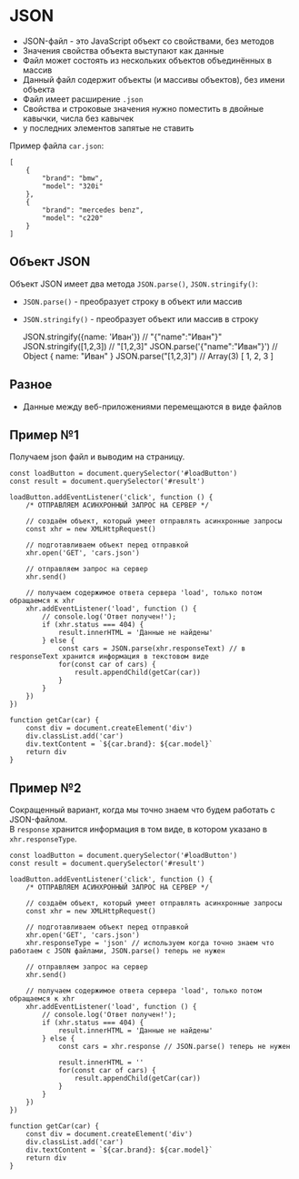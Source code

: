 # JSON
- JSON-файл - это JavaScript объект со свойствами, без методов
- Значения свойства объекта выступают как данные
- Файл может состоять из нескольких объектов объединённых в массив
- Данный файл содержит объекты (и массивы объектов), без имени объекта
- Файл имеет расширение `.json`
- Свойства и строковые значения нужно поместить в двойные кавычки, числа без кавычек
- у последних элементов запятые не ставить

Пример файла `car.json`:

    [
        {
            "brand": "bmw",
            "model": "320i"
        },
        {
            "brand": "mercedes benz",
            "model": "c220"
        }
    ]

## Объект JSON
Объект JSON имеет два метода `JSON.parse()`, `JSON.stringify()`:
- `JSON.parse()` - преобразует строку в объект или массив
- `JSON.stringify()` - преобразует объект или массив в строку

    JSON.stringify({name: 'Иван'}) // "{"name":"Иван"}"
    JSON.stringify([1,2,3])        // "[1,2,3]"
    JSON.parse('{"name":"Иван"}')  // Object { name: "Иван" }
    JSON.parse("[1,2,3]")          // Array(3) [ 1, 2, 3 ]

## Разное
- Данные между веб-приложениями перемещаются в виде файлов

## Пример №1
Получаем json файл и выводим на страницу.

    const loadButton = document.querySelector('#loadButton')
    const result = document.querySelector('#result')

    loadButton.addEventListener('click', function () {
        /* ОТПРАВЛЯЕМ АСИНХРОННЫЙ ЗАПРОС НА СЕРВЕР */

        // создаём объект, который умеет отправлять асинхронные запросы
        const xhr = new XMLHttpRequest()
        
        // подготавливаем объект перед отправкой
        xhr.open('GET', 'cars.json')

        // отправляем запрос на сервер
        xhr.send()

        // получаем содержимое ответа сервера 'load', только потом обращаемся к xhr
        xhr.addEventListener('load', function () {
            // console.log('Ответ получен!');
            if (xhr.status === 404) {
                result.innerHTML = 'Данные не найдены'
            } else {
                const cars = JSON.parse(xhr.responseText) // в responseText хранится информация в текстовом виде
                for(const car of cars) {
                    result.appendChild(getCar(car))
                }
            }
        })
    })

    function getCar(car) {
        const div = document.createElement('div')
        div.classList.add('car')
        div.textContent = `${car.brand}: ${car.model}`
        return div
    }

## Пример №2
Сокращенный вариант, когда мы точно знаем что будем работать с JSON-файлом.<br />
В `response` хранится информация в том виде, в котором указано в `xhr.responseType`.

    const loadButton = document.querySelector('#loadButton')
    const result = document.querySelector('#result')

    loadButton.addEventListener('click', function () {
        /* ОТПРАВЛЯЕМ АСИНХРОННЫЙ ЗАПРОС НА СЕРВЕР */

        // создаём объект, который умеет отправлять асинхронные запросы
        const xhr = new XMLHttpRequest()
        
        // подготавливаем объект перед отправкой
        xhr.open('GET', 'cars.json')
        xhr.responseType = 'json' // используем когда точно знаем что работаем с JSON файлами, JSON.parse() теперь не нужен

        // отправляем запрос на сервер
        xhr.send()

        // получаем содержимое ответа сервера 'load', только потом обращаемся к xhr
        xhr.addEventListener('load', function () {
            // console.log('Ответ получен!');
            if (xhr.status === 404) {
                result.innerHTML = 'Данные не найдены'
            } else {
                const cars = xhr.response // JSON.parse() теперь не нужен

                result.innerHTML = ''
                for(const car of cars) {
                    result.appendChild(getCar(car))
                }
            }
        })
    })

    function getCar(car) {
        const div = document.createElement('div')
        div.classList.add('car')
        div.textContent = `${car.brand}: ${car.model}`
        return div
    }
